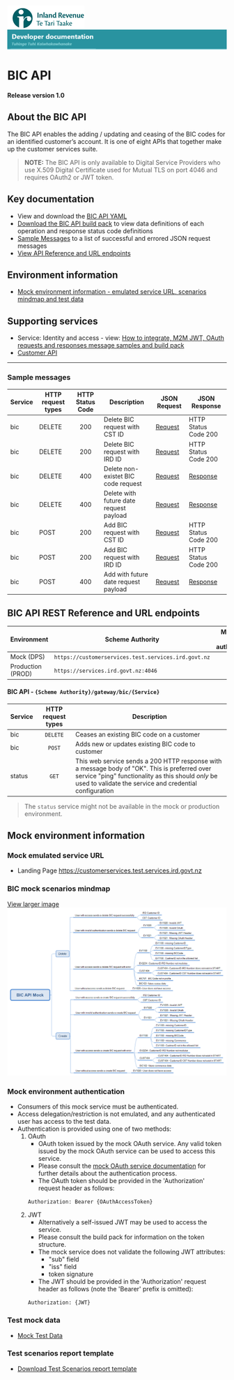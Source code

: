 
![IRD logo](../../Images/IRlogo.gif)</br>
![Software Dev](../../Images/SoftwareDev.png)

# BIC API 

#### Release version 1.0

## About the BIC API 

The BIC API enables the adding / updating and ceasing of the BIC codes for an identified customer’s account. It is one of eight APIs that together make up the customer services suite.

>**NOTE:** The BIC API is only available to Digital Service Providers who use X.509 Digital Certificate used for Mutual TLS on port 4046 and requires OAuth2 or JWT token.

## Key documentation
* View and download the [BIC API YAML](BIC%2014-19-2021.yaml)
* [Download the BIC API build pack](Build%20pack%20-%20BIC%20API.pdf) to view data definitions of each operation and response status code definitions
* [Sample Messages](#Sample-Messages) to a list of successful and errored JSON request messages 
* [View API Reference and URL endpoints](#BIC-API-REST-Reference)	

## Environment information
* [Mock environment information - emulated service URL, scenarios mindmap and test data](#mock-environment-information)

## Supporting services
* Service: Identity and access - view: [How to integrate, M2M JWT, OAuth requests and responses message samples and build pack](https://github.com/InlandRevenue/Gateway_Services-Access/tree/master/Identity%20and%20Access)
* [Customer API](../Customer%20API)
---

<a name="Sample-Messages"></a>
### Sample messages

| Service | HTTP request types | HTTP Status Code| Description | JSON Request | JSON Response | 
| -- | -- | :--: | -- | -- | -- | 
| bic | DELETE | 200 | Delete BIC request with CST ID | [Request](sample%20messages/DELETE_200_Delete_bic_request_with_CST_ID.json) | HTTP Status Code 200 | 
| bic | DELETE | 200 | Delete BIC request with IRD ID | [Request](sample%20messages/DELETE_200_Delete_bic_request_with_IRD_ID.json) | HTTP Status Code 200 |
| bic | DELETE | 400 | Delete non-existet BIC code request | [Request](sample%20messages/DELETE_400_bic_BIC101_delete_non-existet_biccode_request_payload.json) | [Response](sample%20messages/DELETE_400_bic_BIC101_delete_non-existet_biccode_response_payload.json) |
| bic | DELETE | 400 | Delete with future date request payload |[Request](sample%20messages/DELETE_400_bic_BIC103_delete_with_future_date_request_payload.json) | [Response](sample%20messages/DELETE_400_bic_BIC103_delete_with_future_date_response_payload.json) |
| bic | POST | 200 | Add BIC request with CST ID | [Request](sample%20messages/POST_200_Add_bic_request_with_CST_ID.json) | HTTP Status Code 200| 
| bic | POST | 200 | Add BIC request with IRD ID| [Request](sample%20messages/POST_200_Add_bic_request_with_IRD_ID.json) | HTTP Status Code 200 |
| bic | POST   | 400 | Add with future date request payload |[Request](sample%20messages/POST_400_bic_BIC102_add_with_future_date_request_payload.json) | [Response](sample%20messages/POST_400_bic_BIC102_add_with_future_date_response_payload.json) |



<a name="BIC-API-REST-Reference"></a>
## BIC API REST Reference and URL endpoints

| Environment | Scheme Authority | Mutual TLS (mTLS) authentication |
| --- | --- | :---: |
| Mock (DPS)| `https://customerservices.test.services.ird.govt.nz`| no |
| Production (PROD) | `https://services.ird.govt.nz:4046`| yes |

#### BIC API - `{Scheme Authority}/gateway/bic/{Service}`
| Service | HTTP request types | Description | 
| -- | :--: | -- | 
| bic |  `DELETE` | Ceases an existing BIC code on a customer |
| bic |  `POST` | Adds new or updates existing BIC code to customer  |
| status | `GET` | This web service sends a 200 HTTP response with a message body of "OK". This is preferred over service "ping" functionality as this should *only* be used to validate the service and credential configuration | 

> The `status` service might not be available in the mock or production environment.

<a name="mock-environment-information"></a>
## Mock environment information

### Mock emulated service URL
* Landing Page https://customerservices.test.services.ird.govt.nz

### BIC mock scenarios mindmap

[View larger image](../images/BIC%20API%20Mock.png)
![Mock Scenarios](../images/BIC%20API%20Mock.png)

### Mock environment authentication
   * Consumers of this mock service must be authenticated.
   * Access delegation/restriction is not emulated, and any authenticated user has access to the test data.
   * Authentication is provided using one of two methods:
     1. OAuth
        * OAuth token issued by the mock OAuth service. Any valid token issued by the mock OAuth service can be used to access this service.
        * Please consult the [mock OAuth service documentation](https://mock-oauth.ird.digitalpartner.services/) for further details about the authentication process.
        * The OAuth token should be provided in the 'Authorization' request header as follows:
        ```
        Authorization: Bearer {OAuthAccessToken}
        ```
     2. JWT
        * Alternatively a self-issued JWT may be used to access the service.
        * Please consult the build pack for information on the token structure.
        * The mock service does not validate the following JWT attributes:
            * "sub" field
            * "iss" field
            * token signature
        * The JWT should be provided in the 'Authorization' request header as follows (note the 'Bearer' prefix is omitted):
        ```
        Authorization: {JWT}
        ```
		
### Test mock data
* [Mock Test Data](../Test%20Details/) 		
		
### Test scenarios report template

- [Download Test Scenarios report template](BIC%20API%20-%20Test%20Report_v1.0.docx) 



